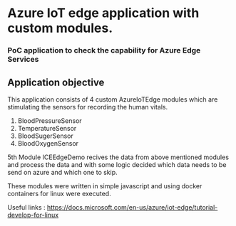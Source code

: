 # Azure IoT edge application with custom modules.
### PoC application to check the capability for Azure Edge Services


## Application objective
This application consists of 4 custom AzureIoTEdge modules which are stimulating the sensors for recording the human vitals.
1. BloodPressureSensor
2. TemperatureSensor
3. BloodSugerSensor
4. BloodOxygenSensor

5th Module ICEEdgeDemo recives the data from above mentioned modules and process the data and with some logic decided which data needs to be send on azure and which one to skip.

These modules were written in simple javascript and using docker containers for linux were executed.

Useful links : 
https://docs.microsoft.com/en-us/azure/iot-edge/tutorial-develop-for-linux



